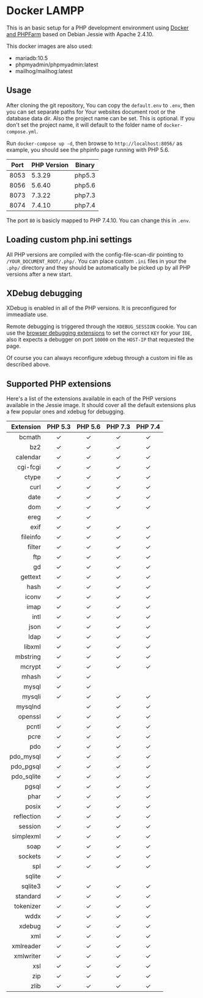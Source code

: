 Docker LAMPP
==============

This is an basic setup for a PHP development environment using [Docker and
PHPFarm](https://github.com/eugenesia/docker-phpfarm) based on Debian Jessie with Apache 2.4.10.

This docker images are also used:
- mariadb:10.5
- phpmyadmin/phpmyadmin:latest
- mailhog/mailhog:latest

Usage
-----

After cloning the git repository, You can copy the `default.env` to `.env`, then you can set separate paths for Your websites document root or the database data dir. Also the project name can be set. This is optional. If you don't set the project name, it will default to the folder name of `docker-compose.yml`.


Run `docker-compose up -d`, then browse to `http://localhost:8056/` as example, you should see the phpinfo page running with PHP 5.6.

Port | PHP Version | Binary
-----|-------------|-------
8053 | 5.3.29      | php5.3
8056 | 5.6.40      | php5.6
8073 | 7.3.22      | php7.3
8074 | 7.4.10      | php7.4

The port `80` is basicly mapped to PHP 7.4.10. You can change this in `.env`.


Loading custom php.ini settings
-------------------------------

All PHP versions are compiled with the config-file-scan-dir pointing to `/YOUR_DOCUMENT_ROOT/.php/`. You can place custom `.ini` files in your the `.php/` directory and they should be automatically be picked up by all PHP versions after a new start.



XDebug debugging
---------------------------------------

XDebug is enabled in all of the PHP versions. It is preconfigured for immeadiate use.

Remote debugging is triggered through the `XDEBUG_SESSION` cookie. You can use the [browser debugging extensions](https://www.jetbrains.com/help/phpstorm/2020.2/browser-debugging-extensions.html?utm_source=product&utm_medium=link&utm_campaign=PS&utm_content=2020.2) to set the correct `KEY` for your `IDE`, also it expects a debugger on port `10000` on the `HOST-IP` that requested the page.

Of course you can always reconfigure xdebug through a custom ini file as described above.


Supported PHP extensions
------------------------

Here's a list of the extensions available in each of the PHP versions available in the Jessie image. It should cover all the default extensions plus a few popular ones and xdebug for debugging.

Extension    | PHP 5.3 | PHP 5.6 | PHP 7.3 | PHP 7.4 |
------------:|:-------:|:-------:|:-------:|:-------:|
bcmath       |    ✓    |    ✓    |    ✓    |    ✓    |
bz2          |    ✓    |    ✓    |    ✓    |    ✓    |
calendar     |    ✓    |    ✓    |    ✓    |    ✓    |
cgi-fcgi     |    ✓    |    ✓    |    ✓    |    ✓    |
ctype        |    ✓    |    ✓    |    ✓    |    ✓    |
curl         |    ✓    |    ✓    |    ✓    |    ✓    |
date         |    ✓    |    ✓    |    ✓    |    ✓    |
dom          |    ✓    |    ✓    |    ✓    |    ✓    |
ereg         |    ✓    |    ✓    |         |         |
exif         |    ✓    |    ✓    |    ✓    |    ✓    |
fileinfo     |    ✓    |    ✓    |    ✓    |    ✓    |
filter       |    ✓    |    ✓    |    ✓    |    ✓    |
ftp          |    ✓    |    ✓    |    ✓    |    ✓    |
gd           |    ✓    |    ✓    |    ✓    |    ✓    |
gettext      |    ✓    |    ✓    |    ✓    |    ✓    |
hash         |    ✓    |    ✓    |    ✓    |    ✓    |
iconv        |    ✓    |    ✓    |    ✓    |    ✓    |
imap         |    ✓    |    ✓    |    ✓    |    ✓    |
intl         |    ✓    |    ✓    |    ✓    |    ✓    |
json         |    ✓    |    ✓    |    ✓    |    ✓    |
ldap         |    ✓    |    ✓    |    ✓    |    ✓    |
libxml       |    ✓    |    ✓    |    ✓    |    ✓    |
mbstring     |    ✓    |    ✓    |    ✓    |    ✓    |
mcrypt       |    ✓    |    ✓    |    ✓    |    ✓    |
mhash        |    ✓    |    ✓    |         |         |
mysql        |    ✓    |    ✓    |         |         |
mysqli       |    ✓    |    ✓    |    ✓    |    ✓    |
mysqlnd      |         |    ✓    |    ✓    |    ✓    |
openssl      |    ✓    |    ✓    |    ✓    |    ✓    |
pcntl        |    ✓    |    ✓    |    ✓    |    ✓    |
pcre         |    ✓    |    ✓    |    ✓    |    ✓    |
pdo          |    ✓    |    ✓    |    ✓    |    ✓    |
pdo_mysql    |    ✓    |    ✓    |    ✓    |    ✓    |
pdo_pgsql    |    ✓    |    ✓    |    ✓    |    ✓    |
pdo_sqlite   |    ✓    |    ✓    |    ✓    |    ✓    |
pgsql        |    ✓    |    ✓    |    ✓    |    ✓    |
phar         |    ✓    |    ✓    |    ✓    |    ✓    |
posix        |    ✓    |    ✓    |    ✓    |    ✓    |
reflection   |    ✓    |    ✓    |    ✓    |    ✓    |
session      |    ✓    |    ✓    |    ✓    |    ✓    |
simplexml    |    ✓    |    ✓    |    ✓    |    ✓    |
soap         |    ✓    |    ✓    |    ✓    |    ✓    |
sockets      |    ✓    |    ✓    |    ✓    |    ✓    |
spl          |    ✓    |    ✓    |    ✓    |    ✓    |
sqlite       |    ✓    |         |         |         |
sqlite3      |    ✓    |    ✓    |    ✓    |    ✓    |
standard     |    ✓    |    ✓    |    ✓    |    ✓    |
tokenizer    |    ✓    |    ✓    |    ✓    |    ✓    |
wddx         |    ✓    |    ✓    |    ✓    |    ✓    |
xdebug       |    ✓    |    ✓    |    ✓    |    ✓    |
xml          |    ✓    |    ✓    |    ✓    |    ✓    |
xmlreader    |    ✓    |    ✓    |    ✓    |    ✓    |
xmlwriter    |    ✓    |    ✓    |    ✓    |    ✓    |
xsl          |    ✓    |    ✓    |    ✓    |    ✓    |
zip          |    ✓    |    ✓    |    ✓    |    ✓    |
zlib         |    ✓    |    ✓    |    ✓    |    ✓    |
